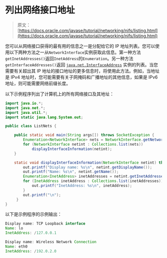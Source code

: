 # 列出网络接口地址

> 原文： [https://docs.oracle.com/javase/tutorial/networking/nifs/listing.html](https://docs.oracle.com/javase/tutorial/networking/nifs/listing.html)

您可以从网络接口获得的最有用的信息之一是分配给它的 IP 地址列表。您可以使用以下两种方法之一从`NetworkInterface`实例获取此信息。第一种方法`getInetAddresses()`返回`InetAddress`的`Enumeration`。另一种方法`getInterfaceAddresses()`返回 [`java.net.InterfaceAddress`](https://docs.oracle.com/javase/8/docs/api/java/net/InterfaceAddress.html) 实例的列表。当您需要有关超出其 IP 地址的接口地址的更多信息时，将使用此方法。例如，当地址是 IPv4 地址时，您可能需要有关子网掩码和广播地址的其他信息，如果是 IPv6 地址，则可能需要网络前缀长度。

以下示例程序列出了计算机上的所有网络接口及其地址：

```java
import java.io.*;
import java.net.*;
import java.util.*;
import static java.lang.System.out;

public class ListNets {

    public static void main(String args[]) throws SocketException {
        Enumeration<NetworkInterface> nets = NetworkInterface.getNetworkInterfaces();
        for (NetworkInterface netint : Collections.list(nets))
            displayInterfaceInformation(netint);
    }

    static void displayInterfaceInformation(NetworkInterface netint) throws SocketException {
        out.printf("Display name: %s\n", netint.getDisplayName());
        out.printf("Name: %s\n", netint.getName());
        Enumeration<InetAddress> inetAddresses = netint.getInetAddresses();
        for (InetAddress inetAddress : Collections.list(inetAddresses)) {
            out.printf("InetAddress: %s\n", inetAddress);
        }
        out.printf("\n");
     }
}  

```

以下是示例程序的示例输出：

```java
Display name: TCP Loopback interface
Name: lo
InetAddress: /127.0.0.1

Display name: Wireless Network Connection
Name: eth0
InetAddress: /192.0.2.0

```